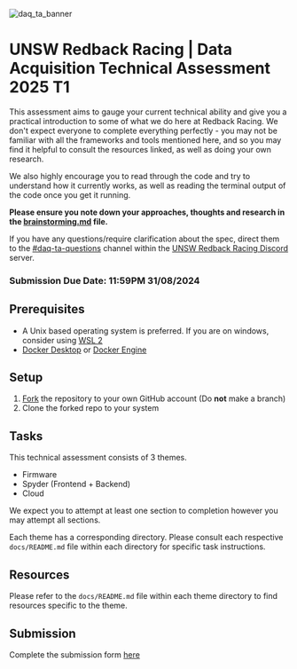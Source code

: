![daq_ta_banner](https://github.com/UNSW-Redback-Racing/DAQ-Technical-Assessment/assets/38149391/9893b793-21ac-4b30-a48f-e26003763460)

# UNSW Redback Racing | Data Acquisition Technical Assessment 2025 T1

This assessment aims to gauge your current technical ability and give you a practical introduction to some of what we do here at Redback Racing. We don't expect everyone to complete everything perfectly - you may not be familiar with all the frameworks and tools mentioned here, and so you may find it helpful to consult the resources linked, as well as doing your own research.

We also highly encourage you to read through the code and try to understand how it currently works, as well as reading the terminal output of the code once you get it running.

**Please ensure you note down your approaches, thoughts and research in the [brainstorming.md](./brainstorming.md) file.**

If you have any questions/require clarification about the spec, direct them to the [#daq-ta-questions](https://discord.com/channels/884232338316345374/1144840015856291890) channel within the [UNSW Redback Racing Discord](https://discord.gg/fVErHVAapj) server.

### Submission Due Date: 11:59PM 31/08/2024

## Prerequisites

- A Unix based operating system is preferred. If you are on windows, consider using [WSL 2](https://learn.microsoft.com/en-us/windows/wsl/install)
- [Docker Desktop](https://docs.docker.com/desktop/) or [Docker Engine](https://docs.docker.com/engine/)

## Setup

1. [Fork](https://github.com/UNSW-Redback-Racing/DAQ-Technical-Assessment/fork) the repository to your own GitHub account (Do **not** make a branch)
2. Clone the forked repo to your system

## Tasks

This technical assessment consists of 3 themes.

- Firmware
- Spyder (Frontend + Backend)
- Cloud

We expect you to attempt at least one section to completion however you may attempt all sections.

Each theme has a corresponding directory. Please consult each respective `docs/README.md` file within each directory for specific task instructions.

## Resources

Please refer to the `docs/README.md` file within each theme directory to find resources specific to the theme.

## Submission

Complete the submission form [here](https://forms.office.com/r/MCqDaKu3c5)
